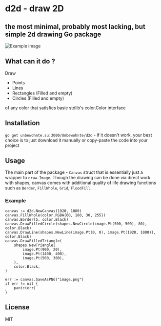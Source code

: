 # d2d - draw 2D
## the most minimal, probably most lacking, but simple 2d drawing Go package

![Example image](https://unbewohnte.su:3000/Unbewohnte/d2d/examples/example_image2.png)

## What can it do ?

Draw 

- Points
- Lines
- Rectangles (Filled and empty)
- Circles (Filled and empty)

of any color that satisfies basic stdlib's color.Color interface

## Installation

`go get unbewohnte.su:3000/Unbewohnte/d2d` - if it doesn't work, your best choice is to just download it manually or copy-paste the code into your project

## Usage

The main part of the package - `Canvas` struct that is essentially just a wrapper to `draw.Image`. Though the drawing can be done via direct work with shapes, canvas comes with additional quality of life drawing functions such as `Border`, `FillWhole`, `Grid`, `FloodFill`.  


### Example 

```
canvas := d2d.NewCanvas(1920, 1080)
canvas.FillWhole(color.RGBA{60, 180, 30, 255})
canvas.Border(5, color.Black)
canvas.DrawFilledCircle(shapes.NewCircle(image.Pt(500, 500), 80), color.Black)
canvas.DrawLine(shapes.NewLine(image.Pt(0, 0), image.Pt(1920, 1080)), color.Black)
canvas.DrawFilledTriangle(
    shapes.NewTriangle(
        image.Pt(900, 20),
        image.Pt(1400, 400),
        image.Pt(500, 300),
    ),
    color.Black,
)

err := canvas.SaveAsPNG("image.png")
if err != nil {
    panic(err)
}
```

## License

MIT